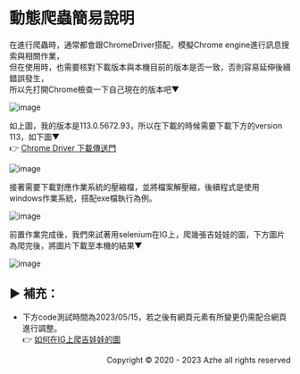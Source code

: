 # 動態爬蟲簡易說明  
在進行爬蟲時，通常都會跟ChromeDriver搭配，模擬Chrome engine進行訊息搜索與相關作業，  
但在使用時，也需要核對下載版本與本機目前的版本是否一致，否則容易延伸後續錯誤發生，  
所以先打開Chrome檢查一下自己現在的版本吧▼  
  
![image](https://github.com/LouisAzhe/selenium-IG/assets/48307578/313cb925-9121-4f31-9000-b7caa68d32e1)
  
如上圖，我的版本是113.0.5672.93，所以在下載的時候需要下載下方的version 113，如下圖▼  
👉 [Chrome Driver 下載傳送門](https://chromedriver.chromium.org/downloads)  
  
![image](https://github.com/LouisAzhe/selenium-IG/assets/48307578/d18c8ccd-ef03-431c-8221-9dd0af166447)  
  
接著需要下載對應作業系統的壓縮檔，並將檔案解壓縮，後續程式是使用windows作業系統，搭配exe檔執行為例。  
  
![image](https://github.com/LouisAzhe/selenium-IG/assets/48307578/6dd36aff-fec0-4a80-989e-026b2a4d871c)  

前置作業完成後，我們來試著用selenium在IG上，爬幾張吉娃娃的圖，下方圖片為爬完後，將圖片下載至本機的結果▼  
  
![image](https://github.com/LouisAzhe/selenium-IG/assets/48307578/0b3ae61c-250c-43fa-b4fb-f6993e25d890)  
  
## ▶ 補充：  
- 下方code測試時間為2023/05/15，若之後有網頁元素有所變更仍需配合網頁進行調整。  
👉 [如何在IG上爬吉娃娃的圖](https://github.com/LouisAzhe/selenium-IG/blob/main/seleniumIG.py)  
  
<p align="right"> Copyright &copy; 2020 - 2023 Azhe all rights reserved </p>
